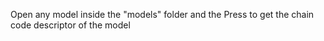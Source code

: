Open any model inside the "models" folder and the Press to get the chain code descriptor of the model